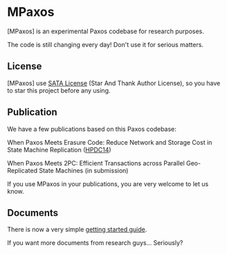 
# MPaxos


[MPaxos] is an experimental Paxos codebase for research purposes. 

The code is still changing every day! Don't use it for serious matters.

## License

[MPaxos] use [SATA License](LICENSE.txt) (Star And Thank Author License), so you have to star this project before any using. 

## Publication

We have a few publications based on this Paxos codebase:

When Paxos Meets Erasure Code: Reduce Network and Storage Cost in State Machine Replication ([HPDC14](http://www.hpdc.org/2014/program/))

When Paxos Meets 2PC: Efficient Transactions across Parallel Geo-Replicated State Machines (in submission)

If you use MPaxos in your publications, you are very welcome to let us know.

## Documents

There is now a very simple [getting started guide](http://mpaxos.com/doc/).

If you want more documents from research guys... Seriously? 
